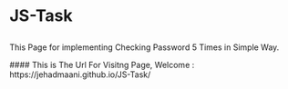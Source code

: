 # JS-Task
## <p align="center">
This Page for implementing Checking Password 5 Times in Simple Way.
</p> 
#### This is The Url For Visitng Page, Welcome  : https://jehadmaani.github.io/JS-Task/
